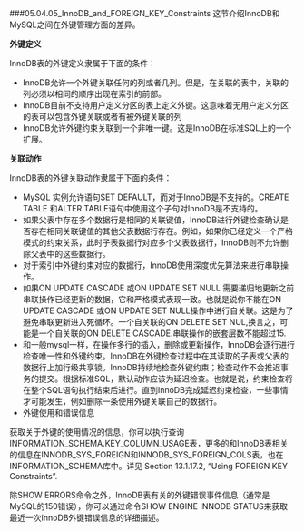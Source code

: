 ###05.04.05_InnoDB_and_FOREIGN_KEY_Constraints
这节介绍InnoDB和MySQL之间在外键管理方面的差异。

<b>外键定义</b>
	
InnoDB表的外键定义隶属于下面的条件：
	
* InnoDB允许一个外键关联任何的列或者几列。但是，在关联的表中，关联的列必须以相同的顺序出现在索引的前部。
* InnoDB目前不支持用户定义分区的表上定义外键。这意味着无用户定义分区的表可以包含外键关联或者有被外键关联的列
* InnoDB允许外键约束关联到一个非唯一键。这是InnoDB在标准SQL上的一个扩展。

<b>关联动作</b>

InnoDB表的外键关联动作隶属于下面的条件：

* MySQL 实例允许语句SET DEFAULT，而对于InnoDB是不支持的。CREATE TABLE 和ALTER TABLE语句中使用这个子句对InnoDB是不支持的。
* 如果父表中存在多个数据行是相同的关联键值，InnoDB进行外键检查确认是否存在相同关联键值的其他父表数据行存在。例如，如果你已经定义一个严格模式的约束关系，此时子表数据行对应多个父表数据行，InnoDB则不允许删除父表中的这些数据行。
* 对于索引中外键约束对应的数据行，InnoDB使用深度优先算法来进行串联操作。
* 如果ON UPDATE CASCADE 或ON UPDATE SET NULL 需要递归地更新之前串联操作已经更新的数据，它和严格模式表现一致。也就是说你不能在ON UPDATE CASCADE 或ON UPDATE SET NULL操作中进行自关联。这是为了避免串联更新进入死循环。一个自关联的ON DELETE SET NUL,换言之，可能是一个自关联的ON DELETE CASCADE.串联操作的嵌套层数不能超过15.
* 和一般mysql一样，在操作多行的插入，删除或更新操作，InnoDB会逐行进行检查唯一性和外键约束。InnoDB在外键检查过程中在其读取的子表或父表的数据行上加行级共享锁。InnoDB持续地检查外键约束；检查动作不会推迟事务的提交。根据标准SQL，默认动作应该为延迟检查。也就是说，约束检查将在整个SQL语句执行结束后进行。直到InnoDB完成延迟约束检查，一些事情才可能发生，例如删除一条使用外键关联自己的数据行。
* 外键使用和错误信息

获取关于外键的使用情况的信息，你可以执行查询INFORMATION_SCHEMA.KEY_COLUMN_USAGE表，更多的和InnoDB表相关的信息在INNODB_SYS_FOREIGN和INNODB_SYS_FOREIGN_COLS表，也在INFORMATION_SCHEMA库中。详见 Section 13.1.17.2, “Using FOREIGN KEY Constraints”.

除SHOW ERRORS命令之外，InnoDB表有关的外键错误事件信息（通常是MySQL的150错误），你可以通过命令SHOW ENGINE INNODB STATUS来获取最近一次InnoDB外键错误信息的详细描述。